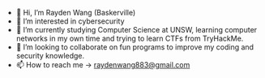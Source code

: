 - 👋 Hi, I’m Rayden Wang (Baskerville)
- 👀 I’m interested in cybersecurity 
- 🌱 I’m currently studying Computer Science at UNSW, learning computer networks in my own time and trying to learn CTFs from TryHackMe. 
- 💞️ I’m looking to collaborate on fun programs to improve my coding and security knowledge. 
- 📫 How to reach me -> raydenwang883@gmail.com

<!---
RaydenSec/RaydenSec is a ✨ special ✨ repository because its `README.md` (this file) appears on your GitHub profile.
You can click the Preview link to take a look at your changes.
--->
